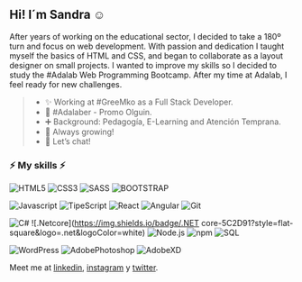 ## Hi! I´m Sandra :relaxed:

After years of working on the educational sector, I decided to take a 180º turn and focus on web development. With passion and dedication I taught myself the basics of HTML and CSS, and began to collaborate as a layout designer on small projects. I wanted to improve my skills so I decided to study the #Adalab Web Programming Bootcamp. After my time at Adalab, I feel ready for new challenges.

> - ✨ Working at #GreeMko as a Full Stack Developer.
> - :purple_heart: #Adalaber - Promo Olguin.
> - ➕ Background: Pedagogía, E-Learning and Atención Temprana.
> - :seedling: Always growing!
> - :speech_balloon: Let’s chat!

### ⚡ My skills ⚡

![HTML5](https://img.shields.io/badge/-HTML5-ff8181?style=flat-square&logo=html5&logoColor=white)
![CSS3](https://img.shields.io/badge/-CSS3-57a4ff?style=flat-square&logo=css3)
![SASS](https://img.shields.io/badge/-SASS/SCSS-c3f4e9?style=flat-square&logo=SASS)
![BOOTSTRAP](https://img.shields.io/badge/-BOOTSTRAP-dcb6f2?style=flat-square&logo=BOOTSTRAP)

![Javascript](https://img.shields.io/badge/-JavaScript-429e9d?style=flat-square&logo=javascript)
![TipeScript](https://img.shields.io/badge/-TipeScript-ff8181?style=flat-square&logo=typescript&logoColor=white)
![React](https://img.shields.io/badge/-React-30373f?style=flat-square&logo=react)
![Angular](https://img.shields.io/badge/-Angular-57a4ff?style=flat-square&logo=angular)
![Git](https://img.shields.io/badge/-Git-ffdbe2?style=flat-square&logo=git)

![C#](https://img.shields.io/badge/C%23-30373f?style=flat-square&logoColor=white)
![.Netcore](https://img.shields.io/badge/.NET core-5C2D91?style=flat-square&logo=.net&logoColor=white)
![Node.js](https://img.shields.io/badge/-Node.js-FFF483?style=flat-square&logo=Node.JS)
![npm](https://img.shields.io/badge/-npm-c3f4e9?style=flat-square&logo=NPM)
![SQL](https://img.shields.io/badge/-SQL-ff8181?style=flat-square&logo=SQLite)

![WordPress](https://img.shields.io/badge/-WordPress-57a4ff?style=flat-square&logo=WordPress)
![AdobePhotoshop](https://img.shields.io/badge/-Photoshop-c3f4e9?style=flat-square&logo=AdobePhotoshop)
![AdobeXD](https://img.shields.io/badge/-AdobeXD-dcb6f2?style=flat-square&logo=AdobeXD)

Meet me at [linkedin](https://www.linkedin.com/in/sandragutierrezgonzalez/), [instagram](https://www.instagram.com/salamansandra/) y [twitter](https://twitter.com/SandSan12).

